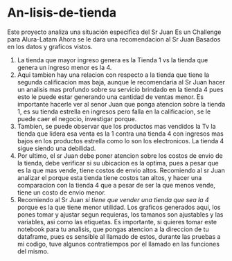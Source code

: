 # An-lisis-de-tienda
Este proyecto analiza una situación especifica del Sr Juan
Es un Challenge para Alura-Latam
Ahora se le dara una recomendacion al Sr Juan Basados en los datos y graficos vistos. 
1. La tienda que mayor ingreso genera es la Tienda 1 vs la tienda que genera un ingreso menor es la 4. 
2. Aqui tambien hay una relacion con respecto a la tienda que tiene la segunda calificacion mas baja, aunque le recomendaria al Sr Juan hacer un analisis mas profundo sobre su servicio brindado en la tienda 4 pues esto le puede estar generando una cantidad de ventas menor. Es importante hacerle ver al senor Juan que ponga atencion sobre la tienda 1, es su tienda estrella en ingresos pero falla en la calificacion, se le puede caer el negocio, investigar porque. 
3. Tambien, se puede observar que los productos mas vendidos la Tv la tienda que lidera esa venta es la 1 contra una tienda 4 con ingresos mas bajos en los productos estrella como lo son los electronicos. La tienda 4 sigue siendo una debilidad.
4. Por ultimo, el sr Juan debe poner atencion sobre los costos de envio de la tienda, debe verificar si su ubicacion es la optima, pues a pesar que es la que mas vende, tiene costos de envio altos. Recomiendo al sr Juan analizar el porque esta tienda tiene costos tan altos, y hacer una comparacion con la tienda 4 que a pesar de ser la que menos vende, tiene un costo de envio menor.
5. Recomiendo al Sr Juan *si tiene que vender una tienda que sea la 4* porque es la que tiene menor utilidad.
Los graficos generados aqui, los pones tomar y ajustar segun requieras, los tamanos son ajustables y las variables, asi como las etiquetas.
Es importante, si quieres tomar este notebook para tu analisis, que pongas atencion a la direccion de tu dataframe, pues es sensible al llamado de estos, durante las pruebas a mi codigo, tuve algunos contratiempos por el llamado en las funciones del mismo.

